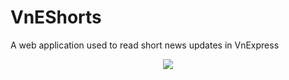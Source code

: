# VnEShorts
A web application used to read short news updates in VnExpress
<p align="center"> <img src="https://i.imgur.com/yOceEdj.png"></p>
